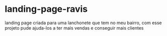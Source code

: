 # landing-page-ravis
 landing page criada para uma lanchonete que tem no meu bairro, com esse projeto pude ajuda-los a ter mais vendas e conseguir mais clientes
